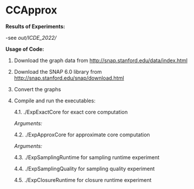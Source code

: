 # CCApprox

**Results of Experiments:**

-see *out/ICDE_2022/*

**Usage of Code:**

1. Download the graph data from http://snap.stanford.edu/data/index.html
2. Download the SNAP 6.0 library from http://snap.stanford.edu/snap/download.html
3. Convert the graphs
4. Compile and run the executables:

    4.1. ./ExpExactCore for exact core computation
    
    *Arguments:*
    
    4.2. ./ExpApproxCore for approximate core computation
    
    *Arguments:*
    
    4.3. ./ExpSamplingRuntime for sampling runtime experiment
    
    4.4. ./ExpSamplingQuality for sampling quality experiment
    
    4.5. ./ExpClosureRuntime for closure runtime experiment
